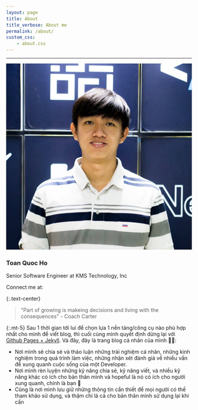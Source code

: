 ```yaml
---
layout: page
title: About
title_verbose: About me
permalink: /about/
custom_css:
    - about.css
---
```

---

<div class="d-flex justify-content-center flex-column align-items-center my-3">
    <img src="/assets/images/avatar.jpg" class="avatar" alt="Avatar">
    <h3 class="mt-1">Toan Quoc Ho</h3>
    <p class="text-center">Senior Software Engineer at KMS Technology, Inc</p>
    <div class="connect mx-3 d-flex flex-row align-items-center">
        <span class="mr-2">Connect me at:</span>
        <a href="https://www.facebook.com/hqtoan94" target="_blank"><i class="icon fab fa-facebook mr-1"></i></a>
        &nbsp;&nbsp;
        <a href="https://github.com/hqtoan94" target="_blank"><i class="icon fab fa-github"></i></a>
    </div>
</div>

{:.text-center}
> "Part of growing is makeing decisions and living with the consequences" - Coach Carter

{:.mt-5}
Sau 1 thời gian tới lui để chọn lựa 1 nền tảng/công cụ nào phù hợp nhất cho mình để viết blog, thì cuối cùng mình quyết định dừng lại với [Github Pages + Jekyll](https://jekyllrb.com/docs/github-pages/). Và đây, đây là trang blog cá nhân của mình 🥳🥳:
- Nơi mình sẽ chia sẻ và thảo luận những trải nghiệm cá nhân, những kinh nghiệm trong quá trình làm việc, những nhận xét đánh giá về nhiều vấn đề xung quanh cuộc sống của một Developer.
- Nơi mình rèn luyện những kỹ năng chia sẻ, kỹ năng viết, và nhiều kỹ năng khác có ích cho bản thân mình và hopeful là nó có ích cho người xung quanh, chính là bạn 🤗
- Cũng là nơi mình lưu giữ những thông tin cần thiết để mọi người có thể tham khảo sử dụng, và thậm chí là cả cho bản thân mình sử dụng lại khi cần
